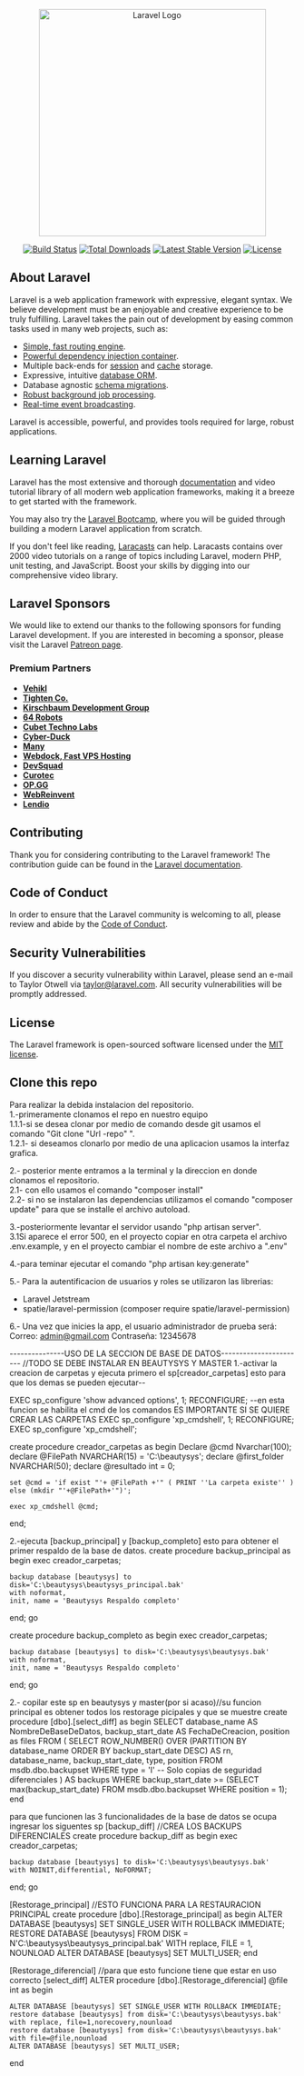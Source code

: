 <p align="center"><a href="https://laravel.com" target="_blank"><img src="https://raw.githubusercontent.com/laravel/art/master/logo-lockup/5%20SVG/2%20CMYK/1%20Full%20Color/laravel-logolockup-cmyk-red.svg" width="400" alt="Laravel Logo"></a></p>

<p align="center">
<a href="https://github.com/laravel/framework/actions"><img src="https://github.com/laravel/framework/workflows/tests/badge.svg" alt="Build Status"></a>
<a href="https://packagist.org/packages/laravel/framework"><img src="https://img.shields.io/packagist/dt/laravel/framework" alt="Total Downloads"></a>
<a href="https://packagist.org/packages/laravel/framework"><img src="https://img.shields.io/packagist/v/laravel/framework" alt="Latest Stable Version"></a>
<a href="https://packagist.org/packages/laravel/framework"><img src="https://img.shields.io/packagist/l/laravel/framework" alt="License"></a>
</p>

## About Laravel

Laravel is a web application framework with expressive, elegant syntax. We believe development must be an enjoyable and creative experience to be truly fulfilling. Laravel takes the pain out of development by easing common tasks used in many web projects, such as:

- [Simple, fast routing engine](https://laravel.com/docs/routing).
- [Powerful dependency injection container](https://laravel.com/docs/container).
- Multiple back-ends for [session](https://laravel.com/docs/session) and [cache](https://laravel.com/docs/cache) storage.
- Expressive, intuitive [database ORM](https://laravel.com/docs/eloquent).
- Database agnostic [schema migrations](https://laravel.com/docs/migrations).
- [Robust background job processing](https://laravel.com/docs/queues).
- [Real-time event broadcasting](https://laravel.com/docs/broadcasting).

Laravel is accessible, powerful, and provides tools required for large, robust applications.

## Learning Laravel

Laravel has the most extensive and thorough [documentation](https://laravel.com/docs) and video tutorial library of all modern web application frameworks, making it a breeze to get started with the framework.

You may also try the [Laravel Bootcamp](https://bootcamp.laravel.com), where you will be guided through building a modern Laravel application from scratch.

If you don't feel like reading, [Laracasts](https://laracasts.com) can help. Laracasts contains over 2000 video tutorials on a range of topics including Laravel, modern PHP, unit testing, and JavaScript. Boost your skills by digging into our comprehensive video library.

## Laravel Sponsors

We would like to extend our thanks to the following sponsors for funding Laravel development. If you are interested in becoming a sponsor, please visit the Laravel [Patreon page](https://patreon.com/taylorotwell).

### Premium Partners

- **[Vehikl](https://vehikl.com/)**
- **[Tighten Co.](https://tighten.co)**
- **[Kirschbaum Development Group](https://kirschbaumdevelopment.com)**
- **[64 Robots](https://64robots.com)**
- **[Cubet Techno Labs](https://cubettech.com)**
- **[Cyber-Duck](https://cyber-duck.co.uk)**
- **[Many](https://www.many.co.uk)**
- **[Webdock, Fast VPS Hosting](https://www.webdock.io/en)**
- **[DevSquad](https://devsquad.com)**
- **[Curotec](https://www.curotec.com/services/technologies/laravel/)**
- **[OP.GG](https://op.gg)**
- **[WebReinvent](https://webreinvent.com/?utm_source=laravel&utm_medium=github&utm_campaign=patreon-sponsors)**
- **[Lendio](https://lendio.com)**

## Contributing

Thank you for considering contributing to the Laravel framework! The contribution guide can be found in the [Laravel documentation](https://laravel.com/docs/contributions).

## Code of Conduct

In order to ensure that the Laravel community is welcoming to all, please review and abide by the [Code of Conduct](https://laravel.com/docs/contributions#code-of-conduct).

## Security Vulnerabilities

If you discover a security vulnerability within Laravel, please send an e-mail to Taylor Otwell via [taylor@laravel.com](mailto:taylor@laravel.com). All security vulnerabilities will be promptly addressed.

## License

The Laravel framework is open-sourced software licensed under the [MIT license](https://opensource.org/licenses/MIT).

## Clone this repo

Para realizar la debida instalacion del repositorio. <br>
1.-primeramente clonamos el repo en nuestro equipo<br>
    1.1.1-si se desea clonar por medio de comando  desde git usamos el comando "Git clone "Url -repo" ".<br>
    1.2.1- si deseamos clonarlo por medio de una aplicacion usamos la interfaz grafica.<br>
    
2.- posterior mente entramos a la terminal y la direccion en donde clonamos el repositorio.<br>
    2.1- con ello usamos el comando "composer install"<br>
    2.2- si no se instalaron las dependencias utilizamos el comando "composer update" para que se installe el archivo autoload.<br>
    
3.-posteriormente levantar el servidor usando "php artisan server".<br>
    3.1Si aparece el error 500, en el proyecto copiar en otra carpeta el archivo .env.example, y en el proyecto cambiar el nombre de este archivo a ".env"<br>
    
4.-para teminar ejecutar el comando "php artisan key:generate" <br>

5.- Para la autentificacion de usuarios y roles se utilizaron las librerias:
- Laravel Jetstream
- spatie/laravel-permission (composer require spatie/laravel-permission)

6.- Una vez que inicies la app, el usuario administrador de prueba será:
Correo: admin@gmail.com Contraseña: 12345678


---------------USO DE LA SECCION DE BASE DE DATOS----------------------- //TODO SE DEBE INSTALAR EN BEAUTYSYS Y MASTER
1.-activar la creacion de carpetas y ejecuta primero el sp[creador_carpetas] esto para que los demas se pueden ejecutar--

EXEC sp_configure 'show advanced options', 1;
RECONFIGURE;
--en esta funcion se habilita el cmd de los comandos ES IMPORTANTE SI SE QUIERE CREAR LAS CARPETAS
EXEC sp_configure 'xp_cmdshell', 1;
RECONFIGURE;
EXEC sp_configure 'xp_cmdshell';

create procedure creador_carpetas
as 
begin
	Declare @cmd Nvarchar(100);
	declare @FilePath NVARCHAR(15) = 'C:\beautysys';
	declare @first_folder NVARCHAR(50);
	declare @resultado int = 0;


	set @cmd = 'if exist "'+ @FilePath +'" ( PRINT ''La carpeta existe'' ) else (mkdir "'+@FilePath+'")';

	exec xp_cmdshell @cmd;
end;

2.-ejecuta [backup_principal] y [backup_completo] esto para obtener el primer respaldo de la base de datos.
create procedure backup_principal
as
begin
	exec creador_carpetas;

	backup database [beautysys] to disk='C:\beautysys\beautysys_principal.bak'
	with noformat,
	init, name = 'Beautysys Respaldo completo'

end;
go

create procedure backup_completo 
as
begin
	exec creador_carpetas;

	backup database [beautysys] to disk='C:\beautysys\beautysys.bak'
	with noformat,
	init, name = 'Beautysys Respaldo completo'

end;
go

2.- copilar este sp en beautysys y master(por si acaso)//su funcion principal es obtener todos los restorage picipales y que se muestre
create procedure [dbo].[select_diff] 
as
begin
SELECT
    database_name AS NombreDeBaseDeDatos,
    backup_start_date AS FechaDeCreacion,
	position as files
FROM
(
    SELECT
        ROW_NUMBER() OVER (PARTITION BY database_name ORDER BY backup_start_date DESC) AS rn,
        database_name,
        backup_start_date,
        type,
		position
    FROM msdb.dbo.backupset
    WHERE type = 'I' -- Solo copias de seguridad diferenciales
) AS backups
WHERE backup_start_date >=
	(SELECT max(backup_start_date)
     FROM msdb.dbo.backupset
     WHERE position = 1);
end

para que funcionen las 3 funcionalidades de la base de datos se ocupa ingresar los siguentes sp
[backup_diff] //CREA LOS BACKUPS DIFERENCIALES
create procedure backup_diff
as
begin
	exec creador_carpetas;

	backup database [beautysys] to disk='C:\beautysys\beautysys.bak'
	with NOINIT,differential, NoFORMAT;

end;
go

[Restorage_principal] //ESTO FUNCIONA PARA LA RESTAURACION PRINCIPAL
create procedure [dbo].[Restorage_principal] 
as
begin
	ALTER DATABASE [beautysys] SET SINGLE_USER WITH ROLLBACK IMMEDIATE;
	RESTORE DATABASE [beautysys] FROM  DISK = N'C:\beautysys\beautysys_principal.bak' WITH replace, FILE = 1,  NOUNLOAD
	ALTER DATABASE [beautysys] SET MULTI_USER;
end

[Restorage_diferencial] //para que esto funcione tiene que estar en uso correcto [select_diff] 
ALTER procedure [dbo].[Restorage_diferencial]
	@file int
as
begin

	ALTER DATABASE [beautysys] SET SINGLE_USER WITH ROLLBACK IMMEDIATE;
	restore database [beautysys] from disk='C:\beautysys\beautysys.bak'  with replace, file=1,norecovery,nounload
	restore database [beautysys] from disk='C:\beautysys\beautysys.bak'  with file=@file,nounload
	ALTER DATABASE [beautysys] SET MULTI_USER;
end 
